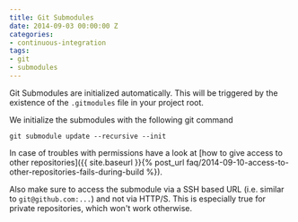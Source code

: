 ```yaml
---
title: Git Submodules
date: 2014-09-03 00:00:00 Z
categories:
- continuous-integration
tags:
- git
- submodules
---
```


Git Submodules are initialized automatically. This will be triggered by the existence of the `.gitmodules` file in your project root.

We initialize the submodules with the following git command

`git submodule update --recursive --init`

In case of troubles with permissions have a look at [how to give access to other repositories]({{ site.baseurl }}{% post_url faq/2014-09-10-access-to-other-repositories-fails-during-build %}).

Also make sure to access the submodule via a SSH based URL (i.e. similar to `git@github.com:...`) and not via HTTP/S. This is especially true for private repositories, which won't work otherwise.
